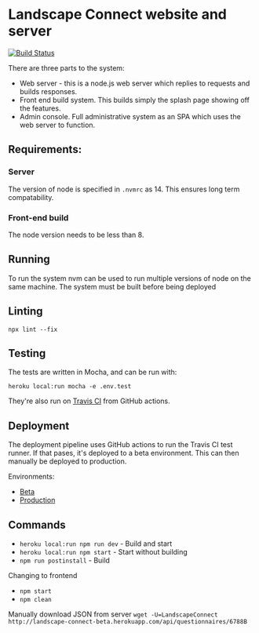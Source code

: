 # Landscape Connect website and server

[![Build Status](https://travis-ci.com/paperclipmonkey/landscape-connect-server.svg?token=SsrjjdmEtzcJsGDqjxQw&branch=master)](https://travis-ci.com/paperclipmonkey/landscape-connect-server)

There are three parts to the system:

* Web server - this is a node.js web server which replies to requests and builds responses.
* Front end build system. This builds simply the splash page showing off the features.
* Admin console. Full administrative system as an SPA which uses the web server to function.

## Requirements:

### Server
The version of node is specified in `.nvmrc` as 14. This ensures long term compatability.

### Front-end build
The node version needs to be less than <TODO check> 8.

## Running
To run the system nvm can be used to run multiple versions of node on the same machine. The system must be built before being deployed

## Linting
```npx lint --fix```

## Testing

The tests are written in Mocha, and can be run with:

```heroku local:run mocha -e .env.test```

They're also run on [Travis CI](https://travis-ci.com/github/paperclipmonkey/landscape-connect-server) from GitHub actions.

## Deployment

The deployment pipeline uses GitHub actions to run the Travis CI test runner. If that pases, it's deployed to a beta environment. This can then manually be deployed to production.

Environments:

* [Beta](https://landscape-connect-beta.herokuapp.com/)
* [Production](https://landscape-connect-public.herokuapp.com/)

## Commands
 *	`heroku local:run npm run dev` - Build and start
 *	`heroku local:run npm start` - Start without building
 *	`npm run postinstall` - Build

Changing to frontend
 *	`npm start` 
 *	`npm clean`

Manually download JSON from server
	`wget -U=LandscapeConnect http://landscape-connect-beta.herokuapp.com/api/questionnaires/6788B`
